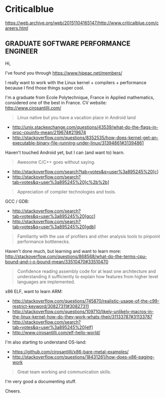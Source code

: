 # Criticalblue

https://web.archive.org/web/20151104165147/http://www.criticalblue.com/careers.html

## GRADUATE SOFTWARE PERFORMANCE ENGINEER

Hi,

I've found you through https://www.hipeac.net/members/

I really want to work with the Linux kernel + compilers + performance because I find those things super cool.

I'm a graduate from Ecole Polytechnique, France in Applied mathematics, considered one of the best in France. CV website: http://www.cirosantilli.com/

> Linux native but you have a vacation place in Android land

- http://unix.stackexchange.com/questions/43539/what-do-the-flags-in-proc-cpuinfo-mean/219674#219674
- http://stackoverflow.com/questions/8352535/how-does-kernel-get-an-executable-binary-file-running-under-linux/31394861#31394861

Haven't touched Android yet, but I can (and want to) learn.

> Awesome C/C++ goes without saying.

- http://stackoverflow.com/search?tab=votes&q=user%3a895245%20[c]
- http://stackoverflow.com/search?tab=votes&q=user%3a895245%20[c%2b%2b]

> Appreciation of compiler technologies and tools.

GCC / GDB:

- http://stackoverflow.com/search?tab=votes&q=user%3a895245%20[gcc]
- http://stackoverflow.com/search?tab=votes&q=user%3a895245%20[gdb]

> Familiarity with the use of profilers and other analysis tools to pinpoint performance bottlenecks.

Haven't done much, but learning and want to learn more: http://stackoverflow.com/questions/868568/what-do-the-terms-cpu-bound-and-i-o-bound-mean/33510470#33510470

> Confidence reading assembly code for at least one architecture and understanding it sufficiently to explain how features from higher level languages are implemented.

x86 ELF, want to learn ARM:

- http://stackoverflow.com/questions/745870/realistic-usage-of-the-c99-restrict-keyword/30827311#30827311
- http://stackoverflow.com/questions/109710/likely-unlikely-macros-in-the-linux-kernel-how-do-they-work-whats-their/31133787#31133787
- http://stackoverflow.com/search?tab=votes&q=user%3a895245%20[elf]
- http://www.cirosantilli.com/elf-hello-world/

I'm also starting to understand OS-land:

- https://github.com/cirosantilli/x86-bare-metal-examples/
- http://stackoverflow.com/questions/18431261/how-does-x86-paging-work

> Great team working and communication skills.

I'm very good a documenting stuff.

Cheers.
